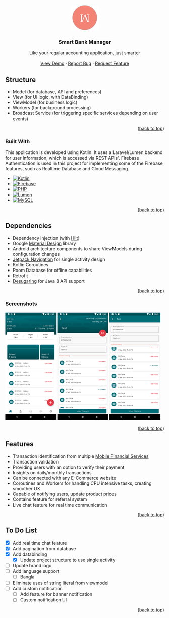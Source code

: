 <!---<img src="resources/logo/banner.png" alt="App Logo"/>--->
<br />
<div align="center">
  <a href="https://github.com/Partha11/App-Releases">
    <img src="resources/logo/logo.png" alt="Logo" height="80">
  </a>

  <h3 align="center">Smart Bank Manager</h3>

  <p align="center">
    Like your regular accounting application, just smarter
    <br />
    <br />
    <a href="https://github.com/Partha11/App-Releases/tree/master/BankAdmin/releases">View Demo</a>
    ·
    <a href="https://github.com/Partha11/App-Releases/issues">Report Bug</a>
    ·
    <a href="https://github.com/Partha11/App-Releases/issues">Request Feature</a>
  </p>
</div>



## Structure
- Model (for database, API and preferences)
- View (for UI logic, with DataBinding)
- ViewModel (for business logic)
- Workers (for background processing)
- Broadcast Service (for triggering specific services depending on user events)

<p align="right">(<a href="#readme-top">back to top</a>)</p>



### Built With

This application is developed using Kotlin. It uses a Laravel/Lumen backend for user information, which is accessed via REST APIs'. Firebase Authentication is used in this project for implementing some of the Firebase features, such as Realtime Database and Cloud Messaging.

* [![Kotlin][kotlin]][kotlin-url]
* [![Firebase][firebase]][firebase-url]
* [![PHP][php]][php-url]
* [![Lumen][lumen]][lumen-url]
* [![MySQL][mysql]][mysql-url]

<p align="right">(<a href="#readme-top">back to top</a>)</p>




## Dependencies
- Dependency injection (with [Hilt](http://google.github.io/hilt/))
- Google [Material Design](https://material.io/blog/android-material-theme-color) library
- Android architecture components to share ViewModels during configuration changes
- [Jetpack Navigation](https://developer.android.com/guide/navigation) for single activity design
- Kotlin Coroutines
- Room Database for offline capabilities
- Retrofit
- [Desugaring](https://developer.android.com/studio/write/java8-support-table) for Java 8 API support

<p align="right">(<a href="#readme-top">back to top</a>)</p>




### Screenshots
<p float="middle">
    <img src="resources/screenshots/ss_1.png" alt="SS 1" width="32%"/>
    <img src="resources/screenshots/ss_2.png" alt="SS 2" width="32%"/>
    <img src="resources/screenshots/ss_3.png" alt="SS 3" width="32%"/>
</p>

<p align="right">(<a href="#readme-top">back to top</a>)</p>



## Features
- Transaction identification from multiple [Mobile Financial Services](https://businesshaunt.com/mobile-financial-services-mfs-in-bangladesh/)
- Transaction validation
- Providing users with an option to verify their payment
- Insights on daily/monthly transactions
- Can be connected with any E-Commerce website
- Coroutines and Workers for handling CPU intensive tasks, creating smoother UX
- Capable of notifying users, update product prices
- Contains feature for referral system
- Live chat feature for real time communication

<p align="right">(<a href="#readme-top">back to top</a>)</p>



## To Do List

- [x] Add real time chat feature
- [x] Add pagination from database
- [x] Add databinding
    - [x] Update project structure to use single activity
- [ ] Update brand logo
- [ ] Add language support
    - [ ] Bangla
- [ ] Eliminate uses of string literal from viewmodel
- [ ] Add custom notification
    - [ ] Add feature for banner notification
    - [ ] Custom notification UI

<p align="right">(<a href="#readme-top">back to top</a>)</p>


<!-- MARKDOWN LINKS & IMAGES -->
[kotlin]: https://img.shields.io/badge/kotlin-7F52FF?style=for-the-badge&logo=kotlin&logoColor=white
[kotlin-url]: https://kotlinlang.org/
[java]: https://img.shields.io/badge/java-F78C40?style=for-the-badge&logo=openjdk&logoColor=white
[java-url]: https://www.java.com/en/
[php]: https://img.shields.io/badge/php-777BB4?style=for-the-badge&logo=php&logoColor=white
[php-url]: https://www.php.net/
[firebase]: https://img.shields.io/badge/firebase-FFCA28?style=for-the-badge&logo=firebase&logoColor=white
[firebase-url]: https://firebase.google.com/
[mysql]: https://img.shields.io/badge/mysql-4479A1?style=for-the-badge&logo=mysql&logoColor=white
[mysql-url]: https://img.shields.io/badge/mysql-4479A1?style=for-the-badge&logo=mysql&logoColor=white
[lumen]: https://img.shields.io/badge/lumen-E74430?style=for-the-badge&logo=lumen&logoColor=white
[lumen-url]: https://lumen.laravel.com
